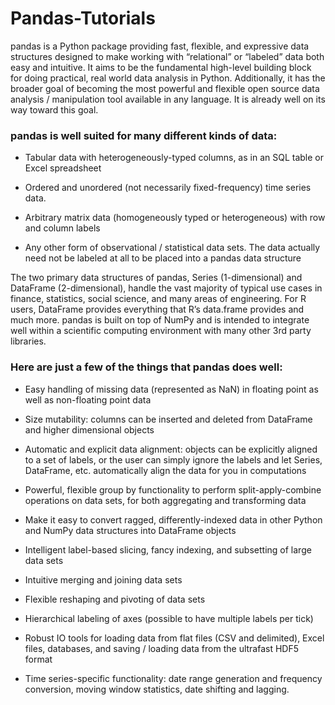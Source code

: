 # Pandas-Tutorials

pandas is a Python package providing fast, flexible, and expressive data structures designed to make working with “relational” or “labeled” data both easy and intuitive. It aims to be the fundamental high-level building block for doing practical, real world data analysis in Python. Additionally, it has the broader goal of becoming the most powerful and flexible open source data analysis / manipulation tool available in any language. It is already well on its way toward this goal.

### pandas is well suited for many different kinds of data:

- Tabular data with heterogeneously-typed columns, as in an SQL table or Excel spreadsheet

- Ordered and unordered (not necessarily fixed-frequency) time series data.

- Arbitrary matrix data (homogeneously typed or heterogeneous) with row and column labels

- Any other form of observational / statistical data sets. The data actually need not be labeled at all to be placed into a pandas data structure

The two primary data structures of pandas, Series (1-dimensional) and DataFrame (2-dimensional), handle the vast majority of typical use cases in finance,         statistics, social science, and many areas of engineering. For R users, DataFrame provides everything that R’s data.frame provides and much more. pandas is       built   on top of NumPy and is intended to integrate well within a scientific computing environment with many other 3rd party libraries.

### Here are just a few of the things that pandas does well:

- Easy handling of missing data (represented as NaN) in floating point as well as non-floating point data

- Size mutability: columns can be inserted and deleted from DataFrame and higher dimensional objects

- Automatic and explicit data alignment: objects can be explicitly aligned to a set of labels, or the user can simply ignore the labels and let Series, DataFrame,   etc. automatically align the data for you in computations

- Powerful, flexible group by functionality to perform split-apply-combine operations on data sets, for both aggregating and transforming data

- Make it easy to convert ragged, differently-indexed data in other Python and NumPy data structures into DataFrame objects

- Intelligent label-based slicing, fancy indexing, and subsetting of large data sets

- Intuitive merging and joining data sets

- Flexible reshaping and pivoting of data sets

- Hierarchical labeling of axes (possible to have multiple labels per tick)

- Robust IO tools for loading data from flat files (CSV and delimited), Excel files, databases, and saving / loading data from the ultrafast HDF5 format

- Time series-specific functionality: date range generation and frequency conversion, moving window statistics, date shifting and lagging.
